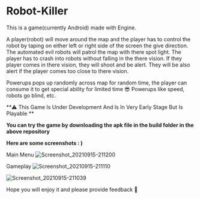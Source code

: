 # Robot-Killer

This is a game(currently Android) made with Engine.

A player(robot) will move around the map and the player has to control the robot by taping on either left or right side of the screen the give direction.
The automated evil robots will patrol the map with there spot light. The player has to crash into robots without falling in the there vision. 
If they player comes in there vision, they will shoot and be alert. They will be also alert if the player comes too close to there vision.

Powerups pops up randomly across map for random time, the player can consume it to get special ability for limited time 😎
Powerups like speed, robots go blind, etc.

**⚠️ This Game Is Under Development And Is In Very Early Stage But Is Playable **

**You can try the game by downloading the apk file in the build folder in the above repository**

**Here are some screenshots : )**

Main Menu
![Screenshot_20210915-211200](https://user-images.githubusercontent.com/27561129/133547237-1aba12eb-a3c7-47ed-8ae0-2683106747dc.png)

Gameplay
![Screenshot_20210915-211110](https://user-images.githubusercontent.com/27561129/133547255-6f4496c8-931e-42c5-9aa8-7a70c2d7c2aa.png)


![Screenshot_20210915-211039](https://user-images.githubusercontent.com/27561129/133547304-d8a42e3a-4d6a-4c5f-87cf-677e091c0e2b.png)

Hope you will enjoy it and please provide feedback 🙂

